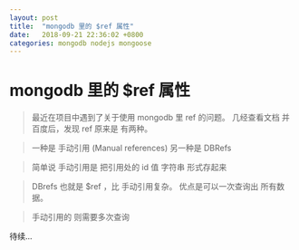```yaml
---
layout: post
title:  "mongodb 里的 $ref 属性"
date:   2018-09-21 22:36:02 +0800
categories: mongodb nodejs mongoose
---
```

# mongodb 里的 $ref 属性


>最近在项目中遇到了关于使用 mongodb 里 ref 的问题。 几经查看文档 并百度后，发现 ref 原来是 有两种。 

>一种是 手动引用 (Manual references)  另一种是 DBRefs

>简单说 手动引用是 把引用处的 id 值 字符串 形式存起来

>DBrefs 也就是 $ref ，比 手动引用复杂。 优点是可以一次查询出 所有数据。 

>手动引用的 则需要多次查询


待续...



[jekyll-docs]: https://jekyllrb.com/docs/home
[jekyll-gh]:   https://github.com/jekyll/jekyll
[jekyll-talk]: https://talk.jekyllrb.com/
